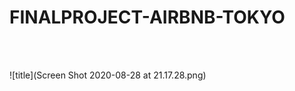 # FINALPROJECT-AIRBNB-TOKYO

<br>
<br>

![title](Screen Shot 2020-08-28 at 21.17.28.png)


<br>
<br>
